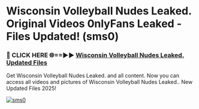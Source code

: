 # Wisconsin Volleyball Nudes Leaked. Original Videos 0nlyFans Leaked - Files Updated! (sms0)

<h3>🔴 CLICK HERE 🌐==►► <a href="https://tinyurl.com/yc6ubb5a" rel="nofollow">Wisconsin Volleyball Nudes Leaked. Updated Files</a></h3>

Get Wisconsin Volleyball Nudes Leaked. and all content. Now you can access all videos and pictures of Wisconsin Volleyball Nudes Leaked.. New Updated Files 2025!

[![sms0](https://i.imgur.com/7eu0CRL.gif)](https://tinyurl.com/yc6ubb5a)
